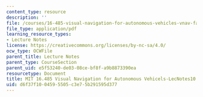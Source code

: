 ```yaml
---
content_type: resource
description: ''
file: /courses/16-485-visual-navigation-for-autonomous-vehicles-vnav-fall-2020/d6f37f1004595505c3e75b291595d377_MIT16_485F20_lec10.pdf
file_type: application/pdf
learning_resource_types:
- Lecture Notes
license: https://creativecommons.org/licenses/by-nc-sa/4.0/
ocw_type: OCWFile
parent_title: Lecture Notes
parent_type: CourseSection
parent_uid: e5f53240-de03-08ce-bf8f-a9b8873390ea
resourcetype: Document
title: MIT 16.485 Visual Navigation for Autonomous Vehicels-LecNotes10
uid: d6f37f10-0459-5505-c3e7-5b291595d377
---
```

